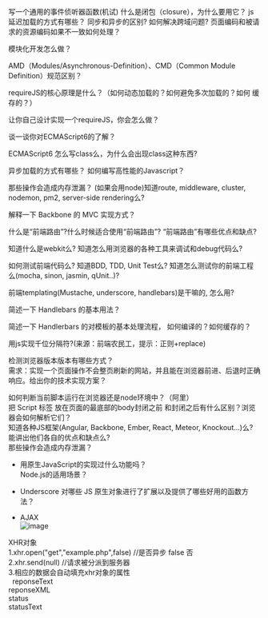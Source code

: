 写一个通用的事件侦听器函数(机试)
什么是闭包（closure），为什么要用它？
js延迟加载的方式有哪些？
同步和异步的区别?
如何解决跨域问题?
页面编码和被请求的资源编码如果不一致如何处理？

模块化开发怎么做？

AMD（Modules/Asynchronous-Definition）、CMD（Common Module Definition）规范区别？

requireJS的核心原理是什么？（如何动态加载的？如何避免多次加载的？如何 缓存的？）

让你自己设计实现一个requireJS，你会怎么做？

谈一谈你对ECMAScript6的了解？

ECMAScript6 怎么写class么，为什么会出现class这种东西?

异步加载的方式有哪些？
如何编写高性能的Javascript？

那些操作会造成内存泄漏？ 
(如果会用node)知道route, middleware, cluster, nodemon, pm2, server-side rendering么?

解释一下 Backbone 的 MVC 实现方式？

什么是“前端路由”?什么时候适合使用“前端路由”? “前端路由”有哪些优点和缺点?

知道什么是webkit么? 知道怎么用浏览器的各种工具来调试和debug代码么?

如何测试前端代码么? 知道BDD, TDD, Unit Test么? 知道怎么测试你的前端工程么(mocha, sinon, jasmin, qUnit..)?

前端templating(Mustache, underscore, handlebars)是干嘛的, 怎么用?

简述一下 Handlebars 的基本用法？

简述一下 Handlerbars 的对模板的基本处理流程， 如何编译的？如何缓存的？

用js实现千位分隔符?(来源：前端农民工，提示：正则+replace)

检测浏览器版本版本有哪些方式？  
需求：实现一个页面操作不会整页刷新的网站，并且能在浏览器前进、后退时正确响应。给出你的技术实现方案？

如何判断当前脚本运行在浏览器还是node环境中？（阿里）  
把 Script 标签 放在页面的最底部的body封闭之前 和封闭之后有什么区别？浏览器会如何解析它们？  
知道各种JS框架(Angular, Backbone, Ember, React, Meteor, Knockout...)么? 能讲出他们各自的优点和缺点么?  
那些操作会造成内存泄漏？  
* 用原生JavaScript的实现过什么功能吗？  
Node.js的适用场景？  
* Underscore 对哪些 JS 原生对象进行了扩展以及提供了哪些好用的函数方法？  





*  AJAX  
 ![image](http://7xsk2q.com1.z0.glb.clouddn.com/headers.png)    
 
 
 XHR对象  
 1.xhr.open("get","example.php",false)  //是否异步 false 否  
 2.xhr.send(null) //请求被分派到服务器  
 3.相应的数据会自动填充xhr对象的属性   
   reponseText  
   reponseXML  
   status  
   statusText  
   
 
 
